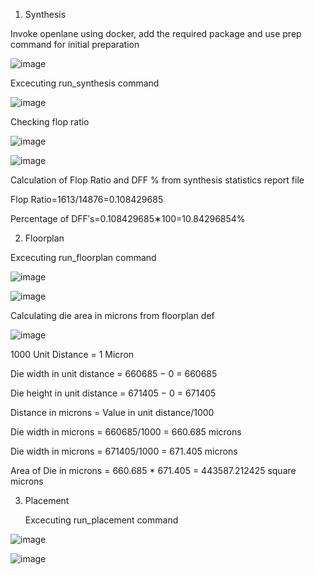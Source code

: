 1) Synthesis

  Invoke openlane using docker, add the required package and use prep command for initial preparation

  ![image](https://github.com/user-attachments/assets/b9353f6b-a46d-4f4e-8c31-f687f367d7e5)

  Excecuting run_synthesis command

  ![image](https://github.com/user-attachments/assets/28fe3b3b-3ca6-44e7-8dd9-0102db7b10cf)

  Checking flop ratio

  ![image](https://github.com/user-attachments/assets/573786da-ec46-49b1-9181-419e0a002097)

  ![image](https://github.com/user-attachments/assets/af87f1a7-d9e5-4870-ae91-90aed7ea7483)

  Calculation of Flop Ratio and DFF % from synthesis statistics report file

  Flop Ratio=1613/14876=0.108429685

  Percentage of DFF′s=0.108429685∗100=10.84296854%

2) Floorplan

  Excecuting run_floorplan command

  ![image](https://github.com/user-attachments/assets/78d20365-dbb6-42f7-a3fb-dd7404f4dcd6)

  ![image](https://github.com/user-attachments/assets/b7cce9b9-6d75-492e-be22-9dfd10ee21c5)

  Calculating die area in microns from floorplan def
  
  ![image](https://github.com/user-attachments/assets/59e42fa2-368b-4c39-982c-e397ca460ad6)

  1000 Unit Distance = 1 Micron 
  
  Die width in unit distance = 660685 − 0 = 660685 
  
  Die height in unit distance = 671405 − 0 = 671405

  Distance in microns = Value in unit distance/1000

  Die width in microns = 660685/1000 = 660.685 microns

  Die width in microns = 671405/1000 = 671.405 microns

 Area of Die in microns = 660.685 * 671.405 = 443587.212425 square microns

 3) Placement

    Excecuting run_placement command

  ![image](https://github.com/user-attachments/assets/a8a93818-f494-4386-aa0f-c20635a0f261)

  ![image](https://github.com/user-attachments/assets/e8a22cf6-2188-46fb-a0e5-586a98734fc3)

